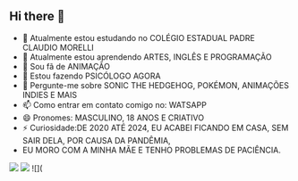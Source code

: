 ## Hi there 👋
- 🔭 Atualmente estou estudando no COLÉGIO ESTADUAL PADRE CLAUDIO MORELLI
- 🌱 Atualmente estou aprendendo ARTES, INGLÊS E PROGRAMAÇÃO
- 👯 Sou fã de ANIMAÇÃO 
- 🤔 Estou fazendo PSICÓLOGO AGORA
- 💬 Pergunte-me sobre SONIC THE HEDGEHOG, POKÉMON, ANIMAÇÕES INDIES E MAIS
- 📫 Como entrar em contato comigo no: WATSAPP
- 😄 Pronomes: MASCULINO, 18 ANOS E CRIATIVO
- ⚡ Curiosidade:DE 2020 ATÉ 2024, EU ACABEI FICANDO EM CASA, SEM SAIR DELA, POR CAUSA DA PANDÊMIA,
- EU MORO COM A MINHA MÃE E TENHO PROBLEMAS DE PACIÊNCIA.

 ![](https://media.tenor.com/AORFHcrgjNEAAAAi/fnf-vs-infinite-friday-night-funkin.gif)
 ![](https://media1.tenor.com/m/gQgEmjyXOAIAAAAd/shadow-cool-shadow.gif)
 ![](

